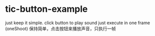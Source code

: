 # tic-button-example
just keep it simple.
click button to play sound
just execute in one frame (oneShoot)
保持简单，点击按钮来播放声音，只执行一帧

